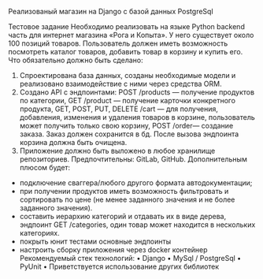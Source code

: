 Реализованый магазин на Django c базой данных PostgreSql



Тестовое задание
	Необходимо реализовать на языке Python backend часть для интернет магазина «Рога и Копыта». У него существует около 100 позиций товаров. Пользователь должен иметь возможность посмотреть каталог товаров, добавить товар в корзину и купить его.
	Что обязательно должно быть сделано:
1. Спроектирована база данных, созданы необходимые модели и реализовано взаимодействие с ними через средства ORM. 
2. Создано API с эндпоинтами:
POST /products — получение продуктов по категории, 
GET /product — получение карточки конкретного продукта,
GET, POST, PUT, DELETE  /cart — для получения, добавления, изменения и удаления товаров в корзине, пользователь может получить только свою корзину,
POST /order— создание заказа. Заказ должен сохранится в бд. После вызова эндпоинта корзина должна быть очищена.
3. Приложение должно быть выложено в любое хранилище репозиториев. Предпочтительны: GitLab, GitHub.
Дополнительным плюсом будет:
- подключение сваггера/любого другого формата автодокументации;
- при получении продуктов иметь возможность фильтровать и сортировать по цене (не менее заданного значения и не более заданного значения).
- составить иерархию категорий и отдавать их в виде дерева, эндпоинт GET /categories, один товар может находится в нескольких категориях.
- покрыть юнит тестами основные эндпоинты
- настроить сборку приложения через docker контейнер
Рекомендуемый стек технологий:
•	Django
•	MySql / PostgreSql
•	PyUnit
•	Приветствуется использование других библиотек
